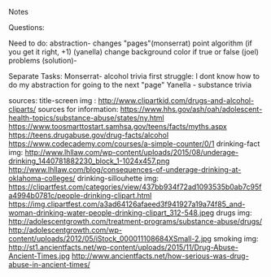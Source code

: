 Notes

Questions:


Need to do:
abstraction- changes "pages"(monserrat) 
            point algorithm (if you get it right, +1) (yanella)
            change background color if true or false (joel)
problems (solution)- 

Separate Tasks: 
Monserrat- alcohol trivia
    first struggle: I dont know how to do my abstraction for going to the next "page"
Yanella - substance trivia

sources:
title-screen img : http://www.clipartkid.com/drugs-and-alcohol-cliparts/
sources for information: https://www.hhs.gov/ash/oah/adolescent-health-topics/substance-abuse/states/ny.html
                         https://www.toosmarttostart.samhsa.gov/teens/facts/myths.aspx
                         https://teens.drugabuse.gov/drug-facts/alcohol
https://www.codecademy.com/courses/a-simple-counter/0/1
drinking-fact img: http://www.lhllaw.com/wp-content/uploads/2015/08/underage-drinking_1440781882230_block_1-1024x457.png
                http://www.lhllaw.com/blog/consequences-of-underage-drinking-at-oklahoma-colleges/
drinking-sillouhette img: https://clipartfest.com/categories/view/437bb934f72ad1093535b0ab7c95fa4994b0781c/people-drinking-clipart.html
                            https://img.clipartfest.com/a3ad64126afaeed3f941927a19a74f85_and-woman-drinking-water-people-drinking-clipart_312-548.jpeg
drugs img: http://adolescentgrowth.com/treatment-programs/substance-abuse/drugs/
            http://adolescentgrowth.com/wp-content/uploads/2012/05/iStock_000011108684XSmall-2.jpg
smoking img: http://st1.ancientfacts.net/wp-content/uploads/2015/11/Drug-Abuse-Ancient-Times.jpg
                http://www.ancientfacts.net/how-serious-was-drug-abuse-in-ancient-times/
                
